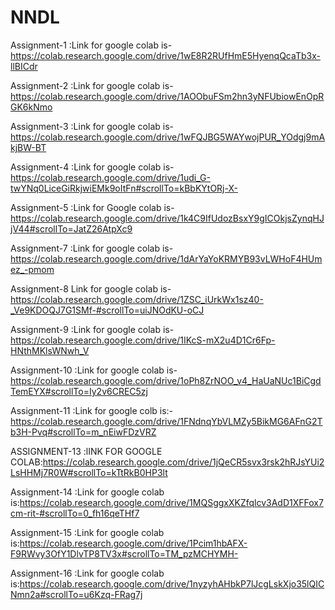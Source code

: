 # NNDL
Assignment-1
:Link for google colab is-https://colab.research.google.com/drive/1wE8R2RUfHmE5HyenqQcaTb3x-llBICdr

Assignment-2
:Link for google colab is- https://colab.research.google.com/drive/1AOObuFSm2hn3yNFUbiowEnOpRGK6kNmo

Assignment-3
:Link for google colab is-https://colab.research.google.com/drive/1wFQJBG5WAYwojPUR_YOdgj9mAkjBW-BT

Assignment-4
:Link for google colab is-https://colab.research.google.com/drive/1udi_G-twYNq0LiceGiRkjwiEMk9oItFn#scrollTo=kBbKYtORj-X-

Assignment-5
:Link for Google colab is-https://colab.research.google.com/drive/1k4C9IfUdozBsxY9gICOkjsZynqHJjV44#scrollTo=JatZ26AtpXc9

Assignment-7
:Link for google colab is-https://colab.research.google.com/drive/1dArYaYoKRMYB93vLWHoF4HUmez_-pmom

Assignment-8
Link for google colab is-https://colab.research.google.com/drive/1ZSC_iUrkWx1sz40-_Ve9KDOQJ7G1SMf-#scrollTo=uiJNOdKU-oCJ

Assignment-9
:Link for google colab is-https://colab.research.google.com/drive/1IKcS-mX2u4D1Cr6Fp-HNthMKlsWNwh_V

Assignment-10
:Link for google colab is-https://colab.research.google.com/drive/1oPh8ZrNOO_v4_HaUaNUc1BiCgdTemEYX#scrollTo=Iy2v6CREC5zj

Assignment-11
:Link for google colb is:-https://colab.research.google.com/drive/1FNdnqYbVLMZy5BikMG6AFnG2Tb3H-Pvq#scrollTo=m_nEiwFDzVRZ

ASSIGNMENT-13
:lINK FOR GOOGLE COLAB:https://colab.research.google.com/drive/1jQeCR5svx3rsk2hRJsYUi2LsHHMj7R0W#scrollTo=kTtRkB0HP3lt

Assignment-14
:Link for google colab is:https://colab.research.google.com/drive/1MQSggxXKZfqlcv3AdD1XFFox7cm-rit-#scrollTo=0_fh16qeTHf7

Assignment-15
:Link for google colab is:https://colab.research.google.com/drive/1Pcim1hbAFX-F9RWvy3OfY1DlvTP8TV3x#scrollTo=TM_pzMCHYMH-

Assignment-16
:Link for google colab is:https://colab.research.google.com/drive/1nyzyhAHbkP7lJcgLskXjo35lQICNmn2a#scrollTo=u6Kzq-FRag7j
